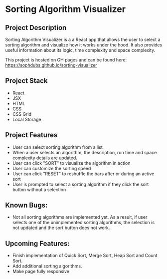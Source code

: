 # Sorting Algorithm Visualizer



## Project Description
Sorting Algorithm Visualizer is a a React app that allows the user to select a sorting algorithm and visualize how it works under the hood. It also provides useful information about its logic, time complexity and space complexity.

This project is hosted on GH pages and can be found here:   
https://sophdubs.github.io/sorting-visualizer

## Project Stack
- React
- JSX
- HTML
- CSS
- CSS Grid
- Local Storage

## Project Features
- User can select sorting algorithm from a list
- When a user selects an algorithm, the description, run time and space complexity details are updated.
- User can click "SORT" to visualize the algorithm in action
- User can customize the sorting speed
- User can click "RESET" to reshuffle the bars after or during an active sort
- User is prompted to select a sorting algorithm if they click the sort button without a selection

## Known Bugs:
- Not all sorting algorithms are implemented yet. As a result, if user selects one of the unimplemented sorting algorithms, the selection is not updated and the sort button does not work.

## Upcoming Features:
- Finish implementation of Quick Sort, Merge Sort, Heap Sort and Count Sort. 
- Add additional sorting algorithms.
- Make page fully responsive
